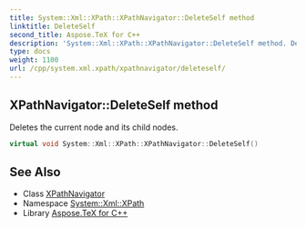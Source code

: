 ```yaml
---
title: System::Xml::XPath::XPathNavigator::DeleteSelf method
linktitle: DeleteSelf
second_title: Aspose.TeX for C++
description: 'System::Xml::XPath::XPathNavigator::DeleteSelf method. Deletes the current node and its child nodes in C++.'
type: docs
weight: 1100
url: /cpp/system.xml.xpath/xpathnavigator/deleteself/
---
```

## XPathNavigator::DeleteSelf method


Deletes the current node and its child nodes.

```cpp
virtual void System::Xml::XPath::XPathNavigator::DeleteSelf()
```


## See Also

* Class [XPathNavigator](../)
* Namespace [System::Xml::XPath](../../)
* Library [Aspose.TeX for C++](../../../)
